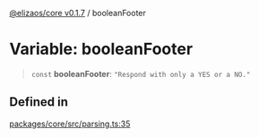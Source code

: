 [@elizaos/core v0.1.7](../index.md) / booleanFooter

# Variable: booleanFooter

> `const` **booleanFooter**: `"Respond with only a YES or a NO."`

## Defined in

[packages/core/src/parsing.ts:35](https://github.com/bbopar/eliza/blob/main/packages/core/src/parsing.ts#L35)
